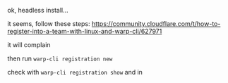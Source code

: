 ok, headless install...

it seems, follow these steps:
https://community.cloudflare.com/t/how-to-register-into-a-team-with-linux-and-warp-cli/627971

it will complain

then run `warp-cli registration new`

check with `warp-cli registration show` and in 